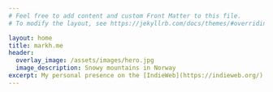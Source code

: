 ```yaml
---
# Feel free to add content and custom Front Matter to this file.
# To modify the layout, see https://jekyllrb.com/docs/themes/#overriding-theme-defaults

layout: home
title: markh.me
header:
  overlay_image: /assets/images/hero.jpg
  image_description: Snowy mountains in Norway
excerpt: My personal presence on the [IndieWeb](https://indieweb.org/).
---
```

